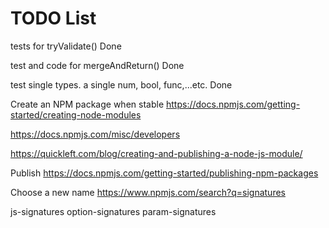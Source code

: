 
# TODO List

tests for tryValidate()
Done

test and code for mergeAndReturn()
Done

test single types.  a single num, bool, func,...etc.
Done

Create an NPM package when stable
https://docs.npmjs.com/getting-started/creating-node-modules

https://docs.npmjs.com/misc/developers

https://quickleft.com/blog/creating-and-publishing-a-node-js-module/

Publish
https://docs.npmjs.com/getting-started/publishing-npm-packages

Choose a new name
https://www.npmjs.com/search?q=signatures

js-signatures
option-signatures
param-signatures
